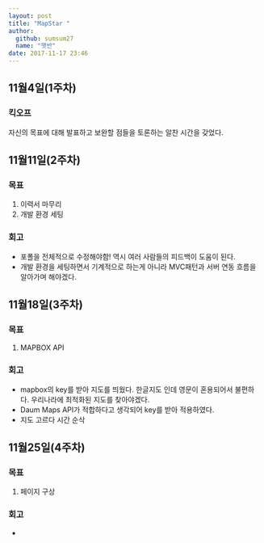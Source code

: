 ```yaml
---
layout: post
title: "MapStar "
author: 
  github: sumsum27
  name: "햇반"
date: 2017-11-17 23:46
---
```


## 11월4일(1주차) 

### 킥오프

자신의 목표에 대해 발표하고 보완할 점들을 토론하는 알찬 시간을 갖었다. 



## 11월11일(2주차) 

### 목표

1. 이력서 마무리 
2. 개발 환경 세팅 

### 회고 

- 포폴을 전체적으로 수정해야함! 역시 여러 사람들의 피드백이 도움이 된다.
- 개발 환경을 세팅하면서 기계적으로 하는게 아니라 MVC패턴과 서버 연동 흐름을 알아가며 해야겠다. 



## 11월18일(3주차) 

### 목표

1. MAPBOX API 

### 회고 

- mapbox의 key를 받아 지도를 띄웠다. 한글지도 인데 영문이 혼용되어서 불편하다. 우리나라에 최적화된 지도를 찾아야겠다.
- Daum Maps API가 적합하다고 생각되어 key를 받아 적용하였다. 
- 지도 고르다 시간 순삭

## 11월25일(4주차) 

### 목표

1. 페이지 구상

### 회고 

- 
